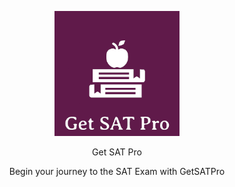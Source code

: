 

<p align="center">
  <img width="200" height="200" src="/client/public/Logo.png">
	<p align="center" > Get SAT Pro </p>
	<p align="center">Begin your journey to the SAT Exam with GetSATPro</p>
</p>
